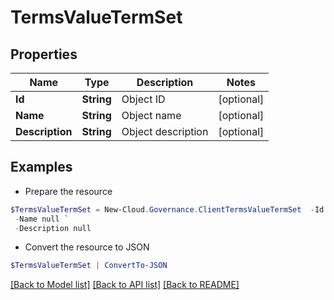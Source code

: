 # TermsValueTermSet
## Properties

Name | Type | Description | Notes
------------ | ------------- | ------------- | -------------
**Id** | **String** | Object ID | [optional] 
**Name** | **String** | Object name | [optional] 
**Description** | **String** | Object description | [optional] 

## Examples

- Prepare the resource
```powershell
$TermsValueTermSet = New-Cloud.Governance.ClientTermsValueTermSet  -Id null `
 -Name null `
 -Description null
```

- Convert the resource to JSON
```powershell
$TermsValueTermSet | ConvertTo-JSON
```

[[Back to Model list]](../README.md#documentation-for-models) [[Back to API list]](../README.md#documentation-for-api-endpoints) [[Back to README]](../README.md)


